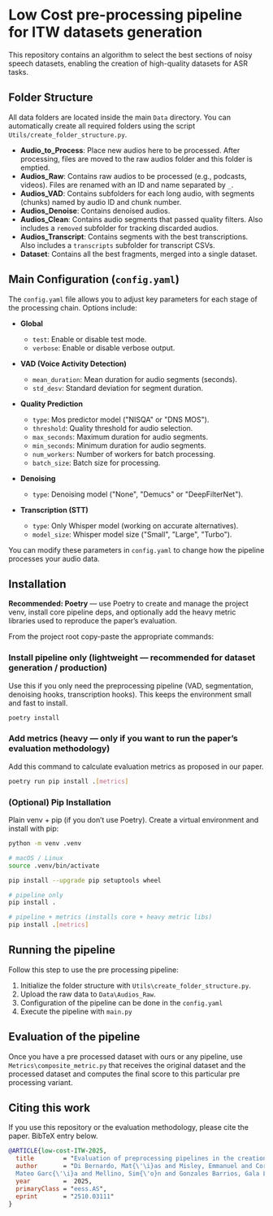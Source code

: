 
# Low Cost pre-processing pipeline for ITW datasets generation

This repository contains an algorithm to select the best sections of noisy speech datasets, enabling the creation of high-quality datasets for ASR tasks.

## Folder Structure

All data folders are located inside the main `Data` directory. You can automatically create all required folders using the script `Utils/create_folder_structure.py`.

- **Audio_to_Process**: Place new audios here to be processed. After processing, files are moved to the raw audios folder and this folder is emptied.
- **Audios_Raw**: Contains raw audios to be processed (e.g., podcasts, videos). Files are renamed with an ID and name separated by `_`.
- **Audios_VAD**: Contains subfolders for each long audio, with segments (chunks) named by audio ID and chunk number.
- **Audios_Denoise**: Contains denoised audios.
- **Audios_Clean**: Contains audio segments that passed quality filters. Also includes a `removed` subfolder for tracking discarded audios.
- **Audios_Transcript**: Contains segments with the best transcriptions. Also includes a `transcripts` subfolder for transcript CSVs.
- **Dataset**: Contains all the best fragments, merged into a single dataset.

## Main Configuration (`config.yaml`)

The `config.yaml` file allows you to adjust key parameters for each stage of the processing chain. Options include:

- **Global**
    - `test`: Enable or disable test mode.
    - `verbose`: Enable or disable verbose output.

- **VAD (Voice Activity Detection)**
    - `mean_duration`: Mean duration for audio segments (seconds).
    - `std_desv`: Standard deviation for segment duration.

- **Quality Prediction**
    - `type`: Mos predictor model ("NISQA" or "DNS MOS").
    - `threshold`: Quality threshold for audio selection.
    - `max_seconds`: Maximum duration for audio segments.
    - `min_seconds`: Minimum duration for audio segments.
    - `num_workers`: Number of workers for batch processing.
    - `batch_size`: Batch size for processing.

- **Denoising**
    - `type`: Denoising model ("None", "Demucs" or "DeepFilterNet").

- **Transcription (STT)**
    - `type`: Only Whisper model (working on accurate alternatives).
    - `model_size`: Whisper model size ("Small", "Large", "Turbo").

You can modify these parameters in `config.yaml` to change how the pipeline processes your audio data.


## Installation

**Recommended: Poetry** — use Poetry to create and manage the project venv, install core pipeline deps, and optionally add the heavy metric libraries used to reproduce the paper’s evaluation.

From the project root copy-paste the appropriate commands:

### Install **pipeline only** (lightweight — recommended for dataset generation / production)
Use this if you only need the preprocessing pipeline (VAD, segmentation, denoising hooks, transcription hooks). This keeps the environment small and fast to install.
```bash
poetry install
```

### Add metrics (heavy — only if you want to run the paper’s evaluation methodology)

Add this command to calculate evaluation metrics as proposed in our paper.
```bash
poetry run pip install .[metrics]
```

### (Optional) Pip Installation
Plain venv + pip (if you don’t use Poetry). Create a virtual environment and install with pip:

```bash
python -m venv .venv

# macOS / Linux
source .venv/bin/activate

pip install --upgrade pip setuptools wheel

# pipeline only
pip install .

# pipeline + metrics (installs core + heavy metric libs)
pip install .[metrics]
```
## Running the pipeline
Follow this step to use the pre processing pipeline:

1) Initialize the folder structure with `Utils\create_folder_structure.py`. 
2) Upload the raw data to `Data\Audios_Raw`. 
3) Configuration of the pipeline can be done in the `config.yaml`
4) Execute the pipeline with `main.py`

## Evaluation of the pipeline
Once you have a pre processed dataset with ours or any pipeline, use `Metrics\composite_metric.py` that receives the original dataset and the processed dataset and computes the final score to this particular pre processing variant.

## Citing this work
If you use this repository or the evaluation methodology, please cite the paper. BibTeX entry below.

```bibtex
@ARTICLE{low-cost-ITW-2025,
  title        = "Evaluation of preprocessing pipelines in the creation of in-the-wild {TTS} datasets",
  author       = "Di Bernardo, Mat{\'\i}as and Misley, Emmanuel and Correa, Ignacio and Iacovelli, 
  Mateo Garc{\'\i}a and Mellino, Sim{\'o}n and Gonzales Barrios, Gala Luc{\'\i}a",
  year         =  2025,
  primaryClass = "eess.AS",
  eprint       = "2510.03111"
}
```